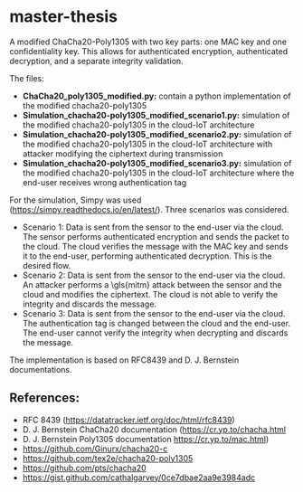 # master-thesis

A modified ChaCha20-Poly1305 with two key parts: one MAC key and one confidentiality key. This allows for authenticated encryption, authenticated decryption, and a separate integrity validation. 

The files:
* **ChaCha20_poly1305_modified.py:** contain a python implementation of the modified chacha20-poly1305
* **Simulation_chacha20-poly1305_modified_scenario1.py:** simulation of the modified chacha20-poly1305 in the cloud-IoT architecture
* **Simulation_chacha20-poly1305_modified_scenario2.py:** simulation of the modified chacha20-poly1305 in the cloud-IoT architecture with attacker modifying the ciphertext during transmission
* **Simulation_chacha20-poly1305_modified_scenario3.py:** simulation of the modified chacha20-poly1305 in the cloud-IoT architecture where the end-user receives wrong authentication tag

For the simulation, Simpy was used (https://simpy.readthedocs.io/en/latest/). Three scenarios was considered. 
* Scenario 1: Data is sent from the sensor to the end-user via the cloud. The sensor performs authenticated encryption and sends the packet to the cloud. The cloud verifies the message with the MAC key and sends it to the end-user, performing authenticated decryption. This is the desired flow. 
* Scenario 2: Data is sent from the sensor to the end-user via the cloud. An attacker performs a \gls{mitm} attack between the sensor and the cloud and modifies the ciphertext. The cloud is not able to verify the integrity and discards the message. 
* Scenario 3: Data is sent from the sensor to the end-user via the cloud. The authentication tag is changed between the cloud and the end-user. The end-user cannot verify the integrity when decrypting and discards the message.


The implementation is based on RFC8439 and D. J. Bernstein documentations. 

## References:
* RFC 8439 (https://datatracker.ietf.org/doc/html/rfc8439)
* D. J. Bernstein ChaCha20 documentation (https://cr.yp.to/chacha.html  
* D. J. Bernstein Poly1305 documentation https://cr.yp.to/mac.html)
* https://github.com/Ginurx/chacha20-c
* https://github.com/tex2e/chacha20-poly1305
* https://github.com/pts/chacha20
* https://gist.github.com/cathalgarvey/0ce7dbae2aa9e3984adc
